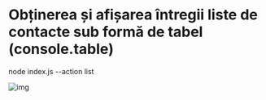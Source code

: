 # Obținerea și afișarea întregii liste de contacte sub formă de tabel (console.table)
node index.js --action list

![img](https://ibb.co/m8yhMd9)